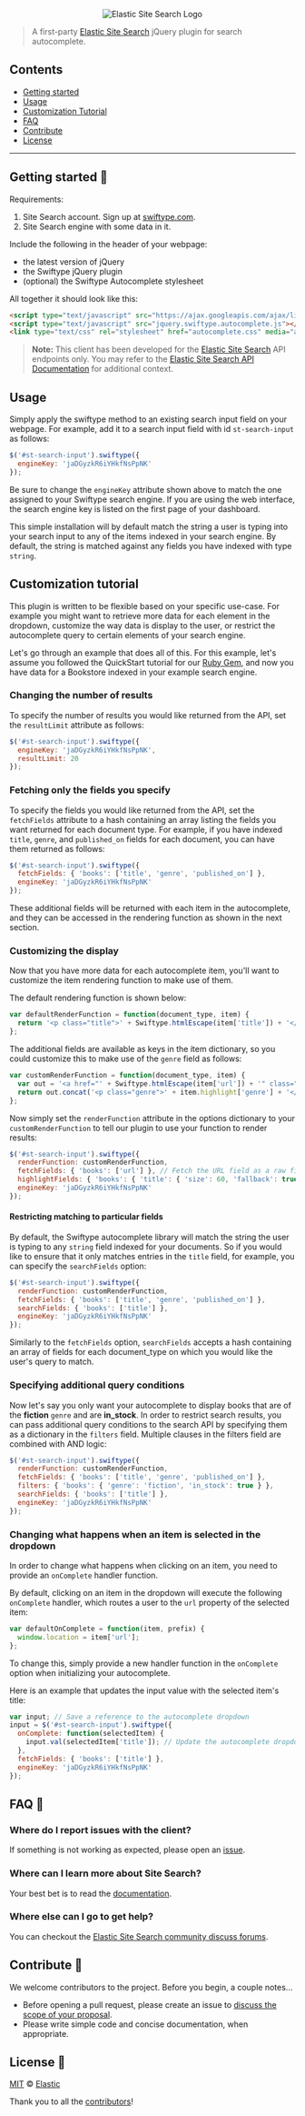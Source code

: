 <p align="center"><img src="https://github.com/swiftype/swiftype-autocomplete-jquery/blob/master/logo-site-search.png?raw=true" alt="Elastic Site Search Logo"></p>

> A first-party [Elastic Site Search](https://swiftype.com/documentation/site-search/overview) jQuery plugin for search autocomplete.

## Contents

+ [Getting started](#getting-started-)
+ [Usage](#usage)
+ [Customization Tutorial](#customization-tutorial)
+ [FAQ](#faq-)
+ [Contribute](#contribute-)
+ [License](#license-)

***

## Getting started 🐣

Requirements:

1. Site Search account. Sign up at [swiftype.com](https://app.swiftype.com/signup).
2. Site Search engine with some data in it.

Include the following in the header of your webpage:

* the latest version of jQuery
* the Swiftype jQuery plugin
* (optional) the Swiftype Autocomplete stylesheet

All together it should look like this:

```html
<script type="text/javascript" src="https://ajax.googleapis.com/ajax/libs/jquery/1.7.1/jquery.min.js"></script>
<script type="text/javascript" src="jquery.swiftype.autocomplete.js"></script>
<link type="text/css" rel="stylesheet" href="autocomplete.css" media="all" />
```

> **Note:** This client has been developed for the [Elastic Site Search](https://www.swiftype.com/site-search) API endpoints only. You may refer to the [Elastic Site Search API Documentation](https://swiftype.com/documentation/site-search/overview) for additional context.

## Usage

Simply apply the swiftype method to an existing search input field on your webpage. For example, add it to a search input field with id `st-search-input` as follows:

```javascript
$('#st-search-input').swiftype({
  engineKey: 'jaDGyzkR6iYHkfNsPpNK'
});
```

Be sure to change the `engineKey` attribute shown above to match the one assigned to your Swiftype search engine. If you are using the web interface, the search engine key is listed on the first page of your dashboard.

This simple installation will by default match the string a user is typing into your search input to any of the items indexed in your search engine. By default, the string is matched against any fields you have indexed with type `string`.

## Customization tutorial

This plugin is written to be flexible based on your specific use-case.
For example you might want to retrieve more data for each element in the dropdown, customize
the way data is display to the user, or restrict the autocomplete query to certain elements of your search engine.

Let's go through an example that does all of this. For this example, let's assume you followed the QuickStart tutorial for our [Ruby Gem](https://github.com/swiftype/swiftype-rb), and now you have data for a Bookstore indexed in your example search engine.

### Changing the number of results

To specify the number of results you would like returned from the API, set the `resultLimit` attribute as follows:

```javascript
$('#st-search-input').swiftype({
  engineKey: 'jaDGyzkR6iYHkfNsPpNK',
  resultLimit: 20
});
```

### Fetching only the fields you specify

To specify the fields you would like returned from the API, set the `fetchFields` attribute to a hash containing an array listing the fields you want returned for each document type. For example, if you have indexed `title`, `genre`, and `published_on` fields for each document, you can have them returned as follows:

```javascript
$('#st-search-input').swiftype({
  fetchFields: { 'books': ['title', 'genre', 'published_on'] },
  engineKey: 'jaDGyzkR6iYHkfNsPpNK'
});
```

These additional fields will be returned with each item in the autocomplete, and they can be accessed in the rendering function as shown in the next section.

### Customizing the display

Now that you have more data for each autocomplete item, you'll want to customize the item rendering function to make use of them.

The default rendering function is shown below:

```javascript
var defaultRenderFunction = function(document_type, item) {
  return '<p class="title">' + Swiftype.htmlEscape(item['title']) + '</p>';
};
```

The additional fields are available as keys in the item dictionary, so you could customize this to make use of the `genre` field as follows:

```javascript
var customRenderFunction = function(document_type, item) {
  var out = '<a href="' + Swiftype.htmlEscape(item['url']) + '" class="st-search-result-link">' + item.highlight['title'] + '</a>';
  return out.concat('<p class="genre">' + item.highlight['genre'] + '</p>');
};
```

Now simply set the `renderFunction` attribute in the options dictionary to your `customRenderFunction` to tell our plugin to use your function to render results:

```javascript
$('#st-search-input').swiftype({
  renderFunction: customRenderFunction,
  fetchFields: { 'books': ['url'] }, // Fetch the URL field as a raw field.
  highlightFields: { 'books': { 'title': { 'size': 60, 'fallback': true }, 'genre': { 'size': 60, 'fallback': true }, 'published_on': { 'size': 15, 'fallback':true } } },
  engineKey: 'jaDGyzkR6iYHkfNsPpNK'
});
```

#### Restricting matching to particular fields

By default, the Swiftype autocomplete library will match the string the user is typing to any `string` field indexed for your documents. So if you would like to ensure that it only matches entries in the `title` field, for example, you can specify the `searchFields` option:

```javascript
$('#st-search-input').swiftype({
  renderFunction: customRenderFunction,
  fetchFields: { 'books': ['title', 'genre', 'published_on'] },
  searchFields: { 'books': ['title'] },
  engineKey: 'jaDGyzkR6iYHkfNsPpNK'
});
```

Similarly to the `fetchFields` option, `searchFields` accepts a hash containing an array of fields for each document_type on which you would like the user's query to match.

### Specifying additional query conditions

Now let's say you only want your autocomplete to display books that are of the **fiction** `genre` and are **in_stock**. In order to restrict search results, you can pass additional query conditions to the search API by specifying them as a dictionary in the `filters` field. Multiple clauses in the filters field are combined with AND logic:

```javascript
$('#st-search-input').swiftype({
  renderFunction: customRenderFunction,
  fetchFields: { 'books': ['title', 'genre', 'published_on'] },
  filters: { 'books': { 'genre': 'fiction', 'in_stock': true } },
  searchFields: { 'books': ['title'] },
  engineKey: 'jaDGyzkR6iYHkfNsPpNK'
});
```

### Changing what happens when an item is selected in the dropdown

In order to change what happens when clicking on an item, you need to provide an `onComplete` handler function.

By default, clicking on an item in the dropdown will execute the following `onComplete` handler, which routes a user to the `url` property of the selected item:

```javascript
var defaultOnComplete = function(item, prefix) {
  window.location = item['url'];
};
```

To change this, simply provide a new handler function in the `onComplete` option when initializing your autocomplete.

Here is an example that updates the input value with the selected item's title:

```javascript
var input; // Save a reference to the autocomplete dropdown
input = $('#st-search-input').swiftype({
  onComplete: function(selectedItem) {
    input.val(selectedItem['title']); // Update the autocomplete dropdown's value
  },
  fetchFields: { 'books': ['title'] },
  engineKey: 'jaDGyzkR6iYHkfNsPpNK'
});
```

## FAQ 🔮

### Where do I report issues with the client?

If something is not working as expected, please open an [issue](https://github.com/swiftype/swiftype-autocomplete-jquery/issues/new).

### Where can I learn more about Site Search?

Your best bet is to read the [documentation](https://swiftype.com/documentation/site-search).

### Where else can I go to get help?

You can checkout the [Elastic Site Search community discuss forums](https://discuss.elastic.co/c/site-search).

## Contribute 🚀

We welcome contributors to the project. Before you begin, a couple notes...

+ Before opening a pull request, please create an issue to [discuss the scope of your proposal](https://github.com/swiftype/swiftype-autocomplete-jquery/issues).
+ Please write simple code and concise documentation, when appropriate.

## License 📗

[MIT](https://github.com/swiftype/swiftype-autocomplete-jquery/blob/master/LICENSE) © [Elastic](https://github.com/elastic)

Thank you to all the [contributors](https://github.com/swiftype/swiftype-autocomplete-jquery/graphs/contributors)!
